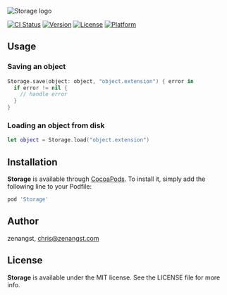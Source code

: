 ![Storage logo](https://raw.githubusercontent.com/zenangst/Storage/master/Images/logo_v2.png)

[![CI Status](http://img.shields.io/travis/zenangst/Storage.svg?style=flat)](https://travis-ci.org/zenangst/Storage)
[![Version](https://img.shields.io/cocoapods/v/Storage.svg?style=flat)](http://cocoadocs.org/docsets/Storage)
[![License](https://img.shields.io/cocoapods/l/Storage.svg?style=flat)](http://cocoadocs.org/docsets/Storage)
[![Platform](https://img.shields.io/cocoapods/p/Storage.svg?style=flat)](http://cocoadocs.org/docsets/Storage)

## Usage

### Saving an object
```swift
Storage.save(object: object, "object.extension") { error in 
  if error != nil {
    // handle error
  }
}
```

### Loading an object from disk
```swift
let object = Storage.load("object.extension")
```

## Installation

**Storage** is available through [CocoaPods](http://cocoapods.org). To install
it, simply add the following line to your Podfile:

```ruby
pod 'Storage'
```

## Author

zenangst, chris@zenangst.com

## License

**Storage** is available under the MIT license. See the LICENSE file for more info.
